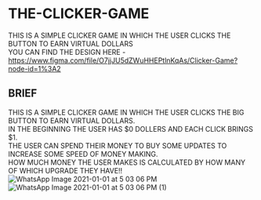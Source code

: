 # THE-CLICKER-GAME
THIS IS A SIMPLE CLICKER GAME IN WHICH THE USER CLICKS THE BUTTON TO EARN VIRTUAL DOLLARS<br>
YOU CAN FIND THE DESIGN HERE - https://www.figma.com/file/O7jjJU5dZWuHHEPtlnKqAs/Clicker-Game?node-id=1%3A2<br>
## BRIEF ##
THIS IS A SIMPLE CLICKER GAME IN WHICH THE USER CLICKS THE BIG BUTTON TO EARN VIRTUAL DOLLARS.<br>
IN THE BEGINNING THE USER HAS $0 DOLLERS AND EACH CLICK BRINGS $1.<br>
THE USER CAN SPEND THEIR MONEY TO BUY SOME UPDATES TO INCREASE SOME SPEED OF MONEY MAKING.<br>
HOW MUCH MONEY THE USER MAKES IS CALCULATED BY HOW MANY OF WHICH UPGRADE THEY HAVE!!<br>
![WhatsApp Image 2021-01-01 at 5 03 06 PM](https://user-images.githubusercontent.com/63424869/104127221-ddfcfe00-5386-11eb-8bce-0b963bf9e67d.jpeg)
![WhatsApp Image 2021-01-01 at 5 03 06 PM (1)](https://user-images.githubusercontent.com/63424869/104127224-df2e2b00-5386-11eb-83ec-a44c5fa96d1e.jpeg)
